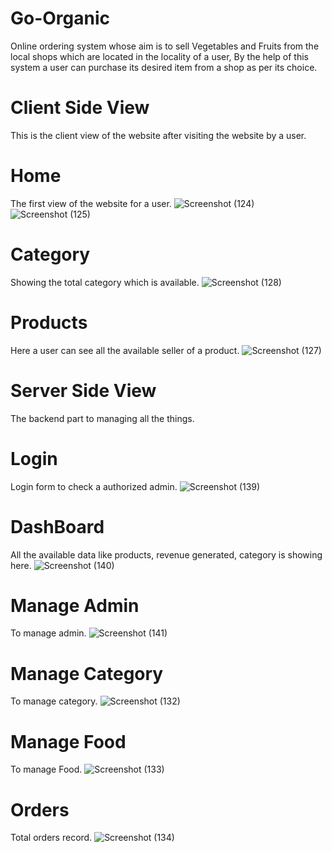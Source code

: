 # Go-Organic
Online ordering system whose aim is to sell Vegetables and Fruits from the local shops which are located in the locality of a user, By the help of this system a user can purchase its desired item from a shop as per its choice.


# Client Side View
This is the client view of the website after visiting the website by a user.
# Home 
The first view of the website for a user.
![Screenshot (124)](https://user-images.githubusercontent.com/73228507/181936044-4733876b-6311-4a0d-bfc5-c169e6db1811.png)
![Screenshot (125)](https://user-images.githubusercontent.com/73228507/181936051-218eaa4c-5490-4842-9e03-4334031fc7a9.png)

# Category 
Showing the total category which is available.
![Screenshot (128)](https://user-images.githubusercontent.com/73228507/181936191-a3efedd8-67dc-48cb-a98a-ca294276ecca.png)

# Products
Here a user can see all the available seller of a product.
![Screenshot (127)](https://user-images.githubusercontent.com/73228507/181936203-241cba04-d8ae-4632-b6ed-7c7db2f965d5.png)


# Server Side View
The backend part to managing all the things.

# Login 
Login form to check a authorized admin.
![Screenshot (139)](https://user-images.githubusercontent.com/115062391/193996724-b3123644-7049-41f8-8145-749bdb4e7da4.png)


# DashBoard
All the available data like products, revenue generated, category is showing here. 
![Screenshot (140)](https://user-images.githubusercontent.com/115062391/193996947-98120f66-e5f5-4115-9556-de2275a8c7f6.png)


# Manage Admin
To manage admin.
![Screenshot (141)](https://user-images.githubusercontent.com/115062391/193997199-bc334691-9ab7-4520-9657-1480308024f8.png)


# Manage Category
To manage category.
![Screenshot (132)](https://user-images.githubusercontent.com/115062391/193997702-344df33b-9466-43e8-9eb6-73a2fd0d7e66.png)



# Manage Food
To manage Food.
![Screenshot (133)](https://user-images.githubusercontent.com/73228507/181936389-6d75eb2f-d436-4052-9364-fc4959dec84e.png)

# Orders
Total orders record.
![Screenshot (134)](https://user-images.githubusercontent.com/73228507/181936396-aa27b89b-4126-41bf-a66a-0b723b500c08.png)
